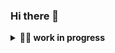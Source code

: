 ### Hi there 👋

<details>
  <summary><b>👨‍💻 work in progress</b></summary>
    <p>
      <img align="right" width="250" src="workinprogress.png" alt="workinprogress" />      
<blockquote>
work in progress, just wait :).
</blockquote>  
----
  </p>
</details>
